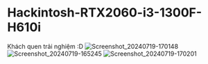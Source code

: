 # Hackintosh-RTX2060-i3-1300F-H610i
Khách quen trải nghiệm :D
![Screenshot_20240719-170148](https://github.com/user-attachments/assets/f48cefe3-6d31-4b8d-a8b8-b60387301b10)
![Screenshot_20240719-165245](https://github.com/user-attachments/assets/d866acda-ff75-4014-a0cf-ee78d2ae831a)
![Screenshot_20240719-170201](https://github.com/user-attachments/assets/f2c85fe6-870f-4ca3-872f-a30a5a7287f9)
